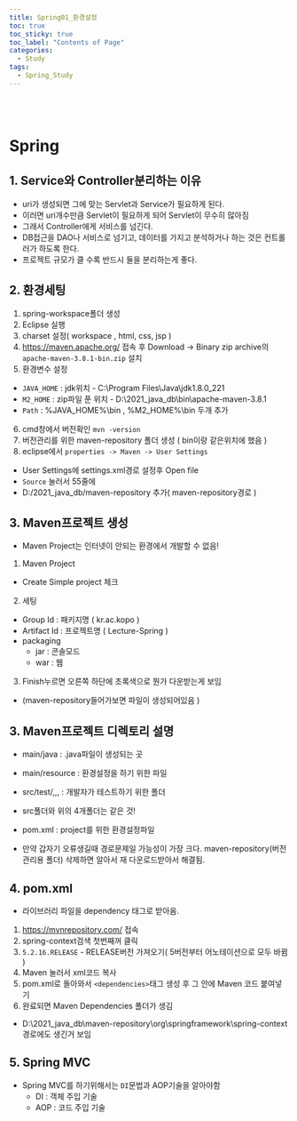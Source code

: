 ```yaml
---
title: Spring01_환경설정
toc: true
toc_sticky: true
toc_label: "Contents of Page"
categories:
  - Study
tags:
  - Spring_Study
---
```


<br><br>

# Spring
## 1. Service와 Controller분리하는 이유
* uri가 생성되면 그에 맞는 Servlet과 Service가 필요하게 된다.
* 이러면 uri개수만큼 Servlet이 필요하게 되어 Servlet이 무수히 많아짐
* 그래서 Controller에게 서비스를 넘긴다.
* DB접근을 DAO나 서비스로 넘기고, 데이터를 가지고 분석하거나 하는 것은 컨트롤러가 하도록 한다.
* 프로젝트 규모가 클 수록 반드시 둘을 분리하는게 좋다.


## 2. 환경세팅
1. spring-workspace폴더 생성
2. Eclipse 실행
3. charset 설정( workspace , html, css, jsp )
4. https://maven.apache.org/ 접속 후 Download -> Binary zip archive의 `apache-maven-3.8.1-bin.zip` 설치
5. 환경변수 설정
  - `JAVA_HOME` : jdk위치 - C:\Program Files\Java\jdk1.8.0_221
  - `M2_HOME` : zip파일 푼 위치 - D:\2021_java_db\bin\apache-maven-3.8.1
  - `Path` : %JAVA_HOME%\bin , %M2_HOME%\bin 두개 추가
6. cmd창에서 버전확인 `mvn -version`
7. 버전관리를 위한 maven-repository 폴더 생성 ( bin이랑 같은위치에 했음 )
8. eclipse에서 `properties -> Maven -> User Settings`
  - User Settings에 settings.xml경로 설정후 Open file
  - `Source` 눌러서 55줄에
  - <localRepository>D:/2021_java_db/maven-repository</localRepository> 추가( maven-repository경로 )


## 3. Maven프로젝트 생성
* Maven Project는 인터넷이 안되는 환경에서 개발할 수 없음!
1. Maven Project
  - Create Simple project 체크
2. 세팅
  - Group Id : 패키지명 ( kr.ac.kopo )
  - Artifact Id : 프로젝트명 ( Lecture-Spring )
  - packaging
    + jar : 콘솔모드
    + war : 웹 
3. Finish누르면 오른쪽 하단에 초록색으로 뭔가 다운받는게 보임  
  - (maven-repository들어가보면 파일이 생성되어있음 )


## 3. Maven프로젝트 디렉토리 설명
* main/java : .java파일이 생성되는 곳
* main/resource : 환경설정을 하기 위한 파일
* src/test/,,,  : 개발자가 테스트하기 위한 폴더

* src폴더와 위의 4개폴더는 같은 것!
* pom.xml : project를 위한 환경설정파일

- 만약 갑자기 오류생길때 경로문제일 가능성이 가장 크다. maven-repository(버전관리용 폴더) 삭제하면 알아서 재 다운로드받아서 해결됨.


## 4. pom.xml
* 라이브러리 파일을 dependency 태그로 받아옴.
1. https://mvnrepository.com/ 접속
2. spring-context검색 첫번째꺼 클릭
3. `5.2.16.RELEASE` - RELEASE버전 가져오기( 5버전부터 어노테이션으로 모두 바뀜 )
4. Maven 눌러서 xml코드 복사
5. pom.xml로 돌아와서 `<dependencies>`태그 생성 후 그 안에 Maven 코드 붙여넣기
6. 완료되면 Maven Dependencies 폴더가 생김
  * D:\2021_java_db\maven-repository\org\springframework\spring-context 경로에도 생긴거 보임


## 5. Spring MVC
* Spring MVC를 하기위해서는 `DI`문법과 AOP기술을 알아야함
  - DI : 객체 주입 기술
  - AOP : 코드 주입 기술



<br><br><br><br>
  


